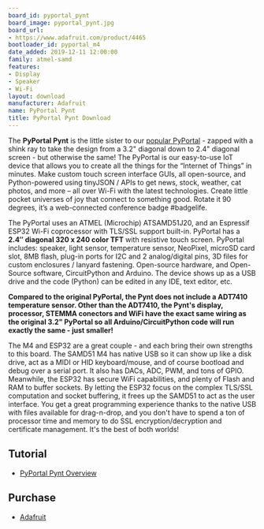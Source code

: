 ```yaml
---
board_id: pyportal_pynt
board_image: pyportal_pynt.jpg
board_url:
- https://www.adafruit.com/product/4465
bootloader_id: pyportal_m4
date_added: 2019-12-11 12:00:00
family: atmel-samd
features:
- Display
- Speaker
- Wi-Fi
layout: download
manufacturer: Adafruit
name: PyPortal Pynt
title: PyPortal Pynt Download
---
```


The **PyPortal Pynt** is the little sister to our [popular PyPortal](https://www.adafruit.com/product/4116) - zapped with a shink ray to take the design from a 3.2" diagonal down to 2.4" diagonal screen - but otherwise the same! The PyPortal is our easy-to-use IoT device that allows you to create all the things for the “Internet of Things” in minutes. Make custom touch screen interface GUIs, all open-source, and Python-powered using tinyJSON / APIs to get news, stock, weather, cat photos, and more – all over Wi-Fi with the latest technologies. Create little pocket universes of joy that connect to something good. Rotate it 90 degrees, it’s a web-connected conference badge #badgelife.

The PyPortal uses an ATMEL (Microchip) ATSAMD51J20, and an Espressif ESP32 Wi-Fi coprocessor with TLS/SSL support built-in. PyPortal has a **2.4″ diagonal 320 x 240 color TFT** with resistive touch screen. PyPortal includes: speaker, light sensor, temperature sensor, NeoPixel, microSD card slot, 8MB flash, plug-in ports for I2C and 2 analog/digital pins, 3D files for custom enclosures / lanyard fastening. Open-source hardware, and Open-Source software, CircuitPython and Arduino. The device shows up as a USB drive and the code (Python) can be edited in any IDE, text editor, etc.

**Compared to the original PyPortal, the Pynt does not include a ADT7410 temperature sensor. Other than the ADT7410, the Pynt's display, processor, STEMMA conectors and WiFi have the exact same wiring as the original 3.2" PyPortal so all Arduino/CircuitPython code will run exactly the same - just smaller!**

The M4 and ESP32 are a great couple - and each bring their own strengths to this board. The SAMD51 M4 has native USB so it can show up like a disk drive, act as a MIDI or HID keyboard/mouse, and of course bootload and debug over a serial port. It also has DACs, ADC, PWM, and tons of GPIO. Meanwhile, the ESP32 has secure WiFi capabilities, and plenty of Flash and RAM to buffer sockets. By letting the ESP32 focus on the complex TLS/SSL computation and socket buffering, it frees up the SAMD51 to act as the user interface. You get a great programming experience thanks to the native USB with files available for drag-n-drop, and you don't have to spend a ton of processor time and memory to do SSL encryption/decryption and certificate management. It's the best of both worlds!

## Tutorial

- [PyPortal Pynt Overview](https://learn.adafruit.com/adafruit-pyportal)

## Purchase
* [Adafruit](https://www.adafruit.com/product/4465)
